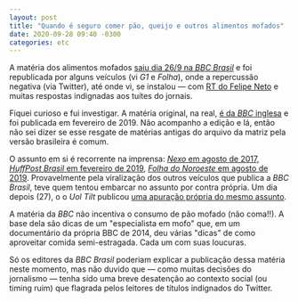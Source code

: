 ```yaml
---
layout: post
title: "Quando é seguro comer pão, queijo e outros alimentos mofados"
date: 2020-09-28 09:40 -0300
categories: etc
---
```

A matéria dos alimentos mofados [saiu dia 26/9 na _BBC Brasil_](https://www.bbc.com/portuguese/geral-54223232) e foi republicada por alguns veículos (vi _G1_ e _Folha_), onde a repercussão negativa (via Twitter), até onde vi, se instalou — com [RT do Felipe Neto](https://twitter.com/felipeneto/status/1310064687372013568) e muitas respostas indignadas aos tuítes do jornais.

Fiquei curioso e fui investigar. A matéria original, na real, [é da _BBC_ inglesa](https://www.bbc.co.uk/news/uk-47227477) e foi publicada em fevereiro de 2019. Não acompanho a edição e lá, então não sei dizer se esse resgate de matérias antigas do arquivo da matriz pela versão brasileira é comum.

O assunto em si é recorrente na imprensa: [_Nexo_ em agosto de 2017](https://www.nexojornal.com.br/expresso/2017/08/07/Tudo-bem-retirar-a-parte-mofada-do-alimento-e-comer-o-resto), [_HuffPost Brasil_ em fevereiro de 2019](https://www.huffpostbrasil.com/entry/alimentos-com-mofo_br_5c6d4175e4b0e37a1ed34d04), [_Folha do Noroeste_ em agosto de 2019](https://www.folhadonoroeste.com.br/noticias/e-perigoso-comer-alimentos-mofados/). Provavelmente pela viralização dos outros veículos que publica a _BBC Brasil_, teve quem tentou embarcar no assunto por contra própria. Um dia depois (27), o o _Uol Tilt_ publicou [uma apuração própria do mesmo assunto](https://www.uol.com.br/tilt/noticias/redacao/2020/09/27/e-perigoso-para-a-saude-comer-alimentos-mofados-veja-o-que-a-ciencia-diz.htm).

A matéria da _BBC_ não incentiva o consumo de pão mofado (não coma!!). A base dela são dicas de um "especialista em mofo" que, em um documentário da própria BBC de 2014, deu várias "dicas" de como aproveitar comida semi-estragada. Cada um com suas loucuras.

Só os editores da _BBC Brasil_ poderiam explicar a publicação dessa matéria neste momento, mas não duvido que — como muitas decisões do jornalismo — tenha sido uma breve desatenção ao contexto social (ou timing ruim) que flagrada pelos leitores de títulos indignados do Twitter.
